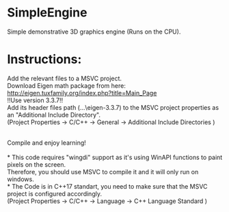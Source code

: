 # SimpleEngine
Simple demonstrative 3D graphics engine (Runs on the CPU).

# Instructions:
Add the relevant files to a MSVC project. <br>
Download Eigen math package from here: http://eigen.tuxfamily.org/index.php?title=Main_Page <br>
!!Use version 3.3.7!! <br>
Add its header files path (...\eigen-3.3.7\) to the MSVC project properties as an "Additional Include Directory". <br>
(Project Properties -> C/C++ -> General -> Additional Include Directories <Eigen header file path goes here>) <br>

<br>
Compile and enjoy learning! <br>
 <br>
* This code requires "wingdi" support as it's using WinAPI functions to paint pixels on the screen.<br>
 Therefore, you should use MSVC to compile it and it will only run on windows. <br>
* The Code is in C++17 standart, you need to make sure that the MSVC project is configured accordingly.<br>
 (Project Properties -> C/C++ -> Language -> C++ Language Standard <ISO C++ 17 standard or above>)
